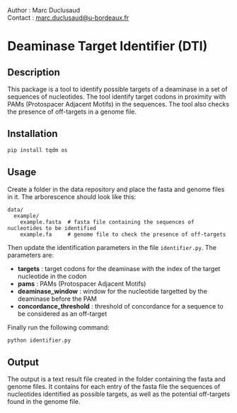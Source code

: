 Author : Marc Duclusaud \
Contact : marc.duclusaud@u-bordeaux.fr 

# Deaminase Target Identifier (DTI)

## Description

This package is a tool to identify possible targets of a deaminase in a set of sequences of nucleotides. The tool identify target codons in proximity with PAMs (Protospacer Adjacent Motifs) in the sequences. The tool also checks the presence of off-targets in a genome file.

## Installation

```bash
pip install tqdm os
```

## Usage

Create a folder in the data repository and place the fasta and genome files in it. The arborescence should look like this:

```
data/
  example/
    example.fasta  # fasta file containing the sequences of nucleotides to be identified
    example.fa     # genome file to check the presence of off-targets
```

Then update the identification parameters in the file `identifier.py`. The parameters are:
- **targets** : target codons for the deaminase with the index of the target nucleotide in the codon
- **pams** : PAMs (Protospacer Adjacent Motifs)
- **deaminase_window** : window for the nucleotide targetted by the deaminase before the PAM
- **concordance_threshold** : threshold of concordance for a sequence to be considered as an off-target

Finally run the following command:

```bash
python identifier.py
```

## Output

The output is a text result file created in the folder containing the fasta and genome files. It contains for each entry of the fasta file the sequences of nucleotides identified as possible targets, as well as the potential off-targets found in the genome file.
